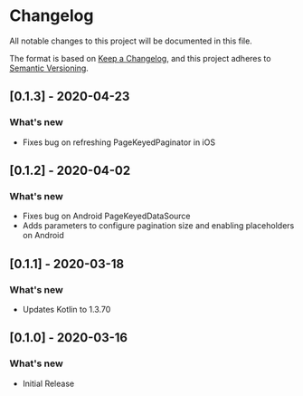# Changelog
All notable changes to this project will be documented in this file.

The format is based on [Keep a Changelog](https://keepachangelog.com/en/1.0.0/),
and this project adheres to [Semantic Versioning](https://semver.org/spec/v2.0.0.html).

## [0.1.3] - 2020-04-23
### What's new
- Fixes bug on refreshing PageKeyedPaginator in iOS

## [0.1.2] - 2020-04-02
### What's new
- Fixes bug on Android PageKeyedDataSource
- Adds parameters to configure pagination size and enabling placeholders on Android

## [0.1.1] - 2020-03-18
### What's new
- Updates Kotlin to 1.3.70

## [0.1.0] - 2020-03-16
### What's new
- Initial Release